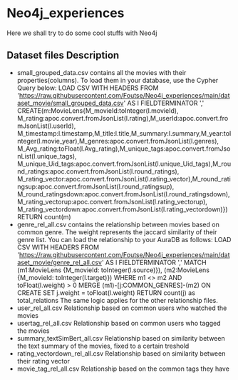 # Neo4j_experiences
Here we shall try to do some cool stuffs with Neo4j

## Dataset files Description
* small_grouped_data.csv contains all the movies with their properties(columns). To load them in your database, use the Cypher Query below:
LOAD CSV WITH HEADERS FROM 'https://raw.githubusercontent.com/Foutse/Neo4j_experiences/main/dataset_movie/small_grouped_data.csv' AS l FIELDTERMINATOR ',' CREATE(m:MovieLens{M_movieId:toInteger(l.movieId),
M_rating:apoc.convert.fromJsonList(l.rating),M_userId:apoc.convert.fromJsonList(l.userId),
M_timestamp:l.timestamp,M_title:l.title,M_summary:l.summary,M_year:toInteger(l.movie_year),M_genres:apoc.convert.fromJsonList(l.genres),
M_Avg_rating:toFloat(l.Avg_rating),M_unique_tags:apoc.convert.fromJsonList(l.unique_tags),
M_unique_Uid_tags:apoc.convert.fromJsonList(l.unique_Uid_tags),M_round_ratings:apoc.convert.fromJsonList(l.round_ratings),
M_rating_vector:apoc.convert.fromJsonList(l.rating_vector),M_round_ratingsup:apoc.convert.fromJsonList(l.round_ratingsup),
M_round_ratingsdown:apoc.convert.fromJsonList(l.round_ratingsdown),M_rating_vectorup:apoc.convert.fromJsonList(l.rating_vectorup),
M_rating_vectordown:apoc.convert.fromJsonList(l.rating_vectordown)}) RETURN count(m)
* genre_rel_all.csv contains the relationship between movies based on common genre. The weight represents the jaccard similarity of their genre list. You can load the relationship to your AuraDB as follows:
LOAD CSV WITH HEADERS FROM 'https://raw.githubusercontent.com/Foutse/Neo4j_experiences/main/dataset_movie/genre_rel_all.csv' AS l FIELDTERMINATOR ',' 
  MATCH (m1:MovieLens {M_movieId: toInteger(l.source)}), (m2:MovieLens {M_movieId: toInteger(l.target)})
   WHERE m1 <> m2 AND toFloat(l.weight) > 0
   MERGE (m1)-[j:COMMON_GENRES]-(m2)
   ON CREATE SET j.weight = toFloat(l.weight)
RETURN count(j) as total_relations
The same logic applies for the other relationship files.
* user_rel_all.csv Relationship based on common users who watched the movies
* usertag_rel_all.csv Relationship based on common users who tagged the movies
* summary_textSimBert_all.csv Relationship based on similarity between the text summary of the movies, fixed to a certain treshold
* rating_vectordown_rel_all.csv Relationship based on similarity between their rating vector
* movie_tag_rel_all.csv Relationship based on the common tags they have
